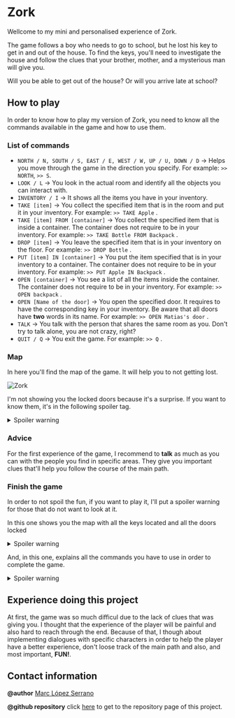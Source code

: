 # Zork

Wellcome to my mini and personalised experience of Zork.

The game follows a boy who needs to go to school, but he lost his key to get in and out of the house. To find the keys, you'll need to investigate the house and follow the clues that your brother, mother, and a mysterious man will give you. 

Will you be able to get out of the house? Or will you arrive late at school?

## How to play
In order to know how to play my version of Zork, you need to know all the commands available in the game and how to use them.

### List of commands

- `NORTH / N, SOUTH / S, EAST / E, WEST / W, UP / U, DOWN / D` ->  Helps you move through the game in the direction you specify. For example: `>> NORTH`, `>> S`.
- `LOOK / L` -> You look in the actual room and identify all the objects you can interact with.
- `INVENTORY / I` -> It shows all the items you have in your inventory.
- `TAKE [item]` -> You collect the specified item that is in the room and put it in your inventory. For example: `>> TAKE Apple` .
- `TAKE [item] FROM [container]` -> You collect the specified item that is inside a container. The container does not require to be in your inventory. For example: `>> TAKE Bottle FROM Backpack` .
- `DROP [item]` -> You leave the specified item that is in your inventory on the floor. For example: `>> DROP Bottle` .
- `PUT [item] IN [container]` -> You put the item specified that is in your inventory to a container. The container does not require to be in your inventory. For example: `>> PUT Apple IN Backpack` .
- `OPEN [container]` -> You see a list of all the items inside the container. The container does not require to be in your inventory. For example: `>> OPEN backpack` .
- `OPEN [Name of the door]` -> You open the specified door. It requires to have the corresponding key in your inventory. Be aware that all doors have **two** words in its name. For example: `>> OPEN Matias's door` .
- `TALK` -> You talk with the person that shares the same room as you. Don't try to talk alone, you are not crazy, right?
- `QUIT / Q` -> You exit the game. For example: `>> Q` .

### Map

In here you'll find the map of the game. It will help you to not getting lost.

![Zork](https://github.com/MarcLopezS/Zork/assets/88272783/10572797-255a-4d7c-969d-58b035c9ed1d)

I'm not showing you the locked doors because it's a surprise. If you want to know them, it's in the following spoiler tag.

<details>
  <summary>Spoiler warning</summary>

  The locked doors are on Mom's Bedroom, Matias's Bedroom and Front entrance. 
  
</details>

### Advice

For the first experience of the game, I recommend to **talk** as much as you can with the people you find in specific areas. They give you important clues that'll help you follow the course of the main path. 

### Finish the game
In order to not spoil the fun, if you want to play it, I'll put a spoiler warning for those that do not want to look at it. 

In this one shows you the map with all the keys located and all the doors locked

<details>
  <summary>Spoiler warning</summary>

![Zork_allKeys](https://github.com/MarcLopezS/Zork/assets/88272783/59b421f5-1cf5-4726-9b4e-592b53d51dcb)


</details>

And, in this one, explains all the commands you have to use in order to complete the game.

<details>
  <summary>Spoiler warning</summary>
 
 - You start in your bedroom. Use `S, E, TAKE key1, W, OPEN Mom's door, UP`.
 - You are now in mother's bedroom. Now use `TAKE key2, DOWN, W, OPEN Matia's door`.
 - You are now in brother's room. Use `TAKE key3, E, E, OPEN house entrance, S`.

   With this, you'll arrive at the end of the game.
</details>

## Experience doing this project

At first, the game was so much difficul due to the lack of clues that was giving you. I thought that the experience of the player will be painful and also hard to reach through the end. Because of that, I though about implementing dialogues with specific characters in order to help the player have a better experience, don't loose track of the main path and also, and most important, **FUN!**.

## Contact information

**@author** [Marc López Serrano](https://www.linkedin.com/in/marc-l%C3%B3pez-491132203/) 

**@github repository** click [here](https://github.com/MarcLopezS/Zork) to get to the repository page of this project.

